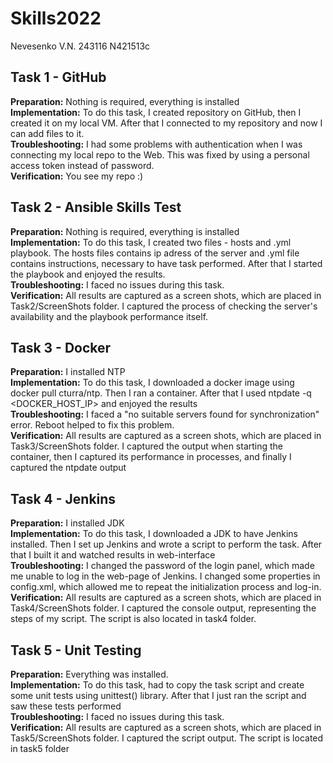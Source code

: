 # Skills2022
Nevesenko V.N. 243116 N421513c

## Task 1 - GitHub
**Preparation:** Nothing is required, everything is installed  
**Implementation:** To do this task, I created repository on GitHub, then I created it on my local VM. After that I connected to my repository and now I can add files to it.  
**Troubleshooting:** I had some problems with authentication when I was connecting my local repo to the Web. This was fixed by using a personal access token instead of password.  
**Verification:** You see my repo :)    

## Task 2 - Ansible Skills Test
**Preparation:** Nothing is required, everything is installed  
**Implementation:** To do this task, I created two files - hosts and .yml playbook. The hosts files contains ip adress of the server and .yml file contains instructions, necessary to have task performed. After that I started the playbook and enjoyed the results.  
**Troubleshooting:** I faced no issues during this task.  
**Verification:** All results are captured as a screen shots, which are placed in Task2/ScreenShots folder. I captured the process of checking the server's availability and the playbook performance itself.  

## Task 3 - Docker
**Preparation:** I installed NTP  
**Implementation:** To do this task, I downloaded a docker image using docker pull cturra/ntp. Then I ran a container. After that I used ntpdate -q <DOCKER_HOST_IP> and enjoyed the results  
**Troubleshooting:** I faced a "no suitable servers found for synchronization" error. Reboot helped to fix this problem.  
**Verification:** All results are captured as a screen shots, which are placed in Task3/ScreenShots folder. I captured the output when starting the container, then I captured its performance in processes, and finally I captured the ntpdate output

## Task 4 - Jenkins
**Preparation:** I installed JDK   
**Implementation:** To do this task, I downloaded a JDK to have Jenkins installed. Then I set up Jenkins and wrote a script to perform the task. After that I built it and watched results in web-interface  
**Troubleshooting:** I changed the password of the login panel, which made me unable to log in the web-page of Jenkins. I changed some properties in config.xml, which allowed me to repeat the initialization process and log-in.   
**Verification:** All results are captured as a screen shots, which are placed in Task4/ScreenShots folder. I captured the console output, representing the steps of my script. The script is also located in task4 folder.

## Task 5 - Unit Testing
**Preparation:** Everything was installed.  
**Implementation:** To do this task, had to copy the task script and create some unit tests using unittest() library. After that I just ran the script and saw these tests performed  
**Troubleshooting:** I faced no issues during this task.  
**Verification:** All results are captured as a screen shots, which are placed in Task5/ScreenShots folder. I captured the script output. The script is located in task5 folder
